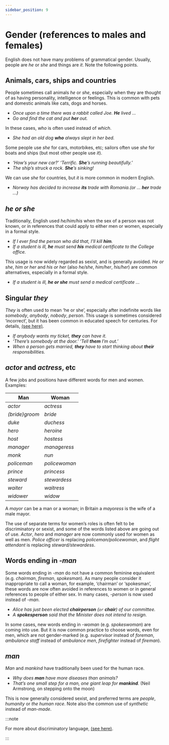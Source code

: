 ```yaml
---
sidebar_position: 9
---
```


# Gender (references to males and females)

English does not have many problems of grammatical gender. Usually, people are *he* or *she* and things are *it*. Note the following points.

## Animals, cars, ships and countries

People sometimes call animals *he* or *she*, especially when they are thought of as having personality, intelligence or feelings. This is common with pets and domestic animals like cats, dogs and horses.

- *Once upon a time there was a rabbit called Joe. **He** lived …*
- *Go and find the cat and put **her** out.*

In these cases, *who* is often used instead of *which*.

- *She had an old dog **who** always slept in her bed.*

Some people use *she* for cars, motorbikes, etc; sailors often use *she* for boats and ships (but most other people use *it*).

- *‘How’s your new car?’ ‘Terrific. **She**’s running beautifully.’*
- *The ship’s struck a rock. **She**’s sinking!*

We can use *she* for countries, but *it* is more common in modern English.

- *Norway has decided to increase **its** trade with Romania.(or … **her** trade …)*

## *he or she*

Traditionally, English used *he/him/his* when the sex of a person was not known, or in references that could apply to either men or women, especially in a formal style.

- *If I ever find the person who did that, I’ll kill **him**.*
- *If a student is ill, **he** must send **his** medical certificate to the College office.*

This usage is now widely regarded as sexist, and is generally avoided. *He or she*, *him or her* and *his or her* (also *he/she*, *him/her*, *his/her*) are common alternatives, especially in a formal style.

- *If a student is ill, **he or she** must send a medical certificate …*

## Singular *they*

*They* is often used to mean ‘he or she’, especially after indefinite words like *somebody*, *anybody*, *nobody*, *person*. This usage is sometimes considered ‘incorrect’, but it has been common in educated speech for centuries. For details, [(see here)](./../../grammar/pronouns/singular-they).

- *If anybody wants my ticket, **they** can have it.*
- *‘There’s somebody at the door.’ ‘Tell **them** I’m out.’*
- *When a person gets married, **they** have to start thinking about **their** responsibilities.*

## *actor* and *actress*, etc

A few jobs and positions have different words for men and women. Examples:

| Man | Woman |
| --- | --- |
| *actor* | *actress* |
| *(bride)groom* | *bride* |
| *duke* | *duchess* |
| *hero* | *heroine* |
| *host* | *hostess* |
| *manager* | *manageress* |
| *monk* | *nun* |
| *policeman* | *policewoman* |
| *prince* | *princess* |
| *steward* | *stewardess* |
| *waiter* | *waitress* |
| *widower* | *widow* |

A *mayor* can be a man or a woman; in Britain a *mayoress* is the wife of a male mayor.

The use of separate terms for women’s roles is often felt to be discriminatory or sexist, and some of the words listed above are going out of use. *Actor*, *hero* and *manager* are now commonly used for women as well as men. *Police officer* is replacing *policeman/policewoman*, and *flight attendant* is replacing *steward/stewardess*.

## Words ending in *-man*

Some words ending in *\-man* do not have a common feminine equivalent (e.g. *chairman*, *fireman*, *spokesman*). As many people consider it inappropriate to call a woman, for example, ‘chairman’ or ‘spokesman’, these words are now often avoided in references to women or in general references to people of either sex. In many cases, *\-person* is now used instead of *\-man*.

- *Alice has just been elected **chairperson** (``or`` **chair**) of our committee.*
- *A **spokesperson** said that the Minister does not intend to resign.*

In some cases, new words ending in *\-woman* (e.g. *spokeswoman*) are coming into use. But it is now common practice to choose words, even for men, which are not gender-marked (e.g. *supervisor* instead of *foreman*, *ambulance staff* instead of *ambulance men*, *firefighter* instead of *fireman*).

## *man*

*Man* and *mankind* have traditionally been used for the human race.

- *Why does **man** have more diseases than animals?*
- *That’s one small step for a man, one giant leap for **mankind**.* (Neil Armstrong, on stepping onto the moon)

This is now generally considered sexist, and preferred terms are *people*, *humanity* or *the human race*. Note also the common use of *synthetic* instead of *man-made*.

:::note

For more about discriminatory language, [(see here)](./discriminatory-and-offensive-language-taboo-words-and-swear-words#false-generics).

:::
